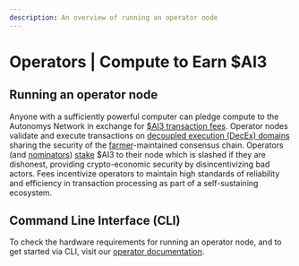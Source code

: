 ```yaml
---
description: An overview of running an operator node
---
```


# Operators | Compute to Earn $AI3

## Running an operator node

Anyone with a sufficiently powerful computer can pledge compute to the Autonomys Network in exchange for [$AI3 transaction fees](../../autonomys-network/rewards-and-fees/). Operator nodes validate and execute transactions on [decoupled execution (DecEx) domains](../../autonomys-network/decoupled-execution/) sharing the security of the [farmer](farmers.md)-maintained consensus chain. Operators (and [nominators](../block-explorer-and-staking-interface/nominators.md)) [stake](../../autonomys-network/decoupled-execution/staking.md) $AI3 to their node which is slashed if they are dishonest, providing crypto-economic security by disincentivizing bad actors. Fees incentivize operators to maintain high standards of reliability and efficiency in transaction processing as part of a self-sustaining ecosystem.

## Command Line Interface (CLI)

To check the hardware requirements for running an operator node, and to get started via CLI, visit our [operator documentation](http://docs.autonomys.xyz/staking/operator/register).
